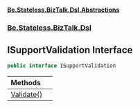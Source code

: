 #### [Be.Stateless.BizTalk.Dsl.Abstractions](README.md 'README')
### [Be.Stateless.BizTalk.Dsl](Be.Stateless.BizTalk.Dsl.md 'Be.Stateless.BizTalk.Dsl')

## ISupportValidation Interface

```csharp
public interface ISupportValidation
```

| Methods | |
| :--- | :--- |
| [Validate()](ISupportValidation.Validate().md 'Be.Stateless.BizTalk.Dsl.ISupportValidation.Validate()') | |
